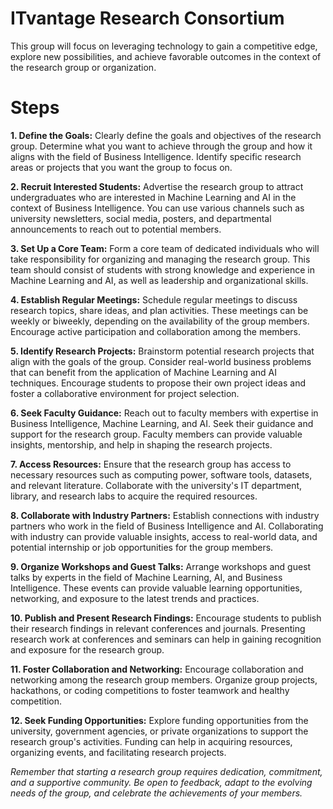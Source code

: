 # ITvantage Research Consortium

This group will focus on leveraging technology to gain a competitive edge, explore new possibilities, and achieve favorable outcomes in the context of the research group or organization.

# Steps

**1. Define the Goals:** Clearly define the goals and objectives of the research group. Determine what you want to achieve through the group and how it aligns with the field of Business Intelligence. Identify specific research areas or projects that you want the group to focus on.

**2. Recruit Interested Students:** Advertise the research group to attract undergraduates who are interested in Machine Learning and AI in the context of Business Intelligence. You can use various channels such as university newsletters, social media, posters, and departmental announcements to reach out to potential members.

**3. Set Up a Core Team:** Form a core team of dedicated individuals who will take responsibility for organizing and managing the research group. This team should consist of students with strong knowledge and experience in Machine Learning and AI, as well as leadership and organizational skills.

**4. Establish Regular Meetings:** Schedule regular meetings to discuss research topics, share ideas, and plan activities. These meetings can be weekly or biweekly, depending on the availability of the group members. Encourage active participation and collaboration among the members.

**5. Identify Research Projects:** Brainstorm potential research projects that align with the goals of the group. Consider real-world business problems that can benefit from the application of Machine Learning and AI techniques. Encourage students to propose their own project ideas and foster a collaborative environment for project selection.

**6. Seek Faculty Guidance:** Reach out to faculty members with expertise in Business Intelligence, Machine Learning, and AI. Seek their guidance and support for the research group. Faculty members can provide valuable insights, mentorship, and help in shaping the research projects.

**7. Access Resources:** Ensure that the research group has access to necessary resources such as computing power, software tools, datasets, and relevant literature. Collaborate with the university's IT department, library, and research labs to acquire the required resources.

**8. Collaborate with Industry Partners:** Establish connections with industry partners who work in the field of Business Intelligence and AI. Collaborating with industry can provide valuable insights, access to real-world data, and potential internship or job opportunities for the group members.

**9. Organize Workshops and Guest Talks:** Arrange workshops and guest talks by experts in the field of Machine Learning, AI, and Business Intelligence. These events can provide valuable learning opportunities, networking, and exposure to the latest trends and practices.

**10. Publish and Present Research Findings:** Encourage students to publish their research findings in relevant conferences and journals. Presenting research work at conferences and seminars can help in gaining recognition and exposure for the research group.

**11. Foster Collaboration and Networking:** Encourage collaboration and networking among the research group members. Organize group projects, hackathons, or coding competitions to foster teamwork and healthy competition.

**12. Seek Funding Opportunities:** Explore funding opportunities from the university, government agencies, or private organizations to support the research group's activities. Funding can help in acquiring resources, organizing events, and facilitating research projects.

*Remember that starting a research group requires dedication, commitment, and a supportive community. Be open to feedback, adapt to the evolving needs of the group, and celebrate the achievements of your members.*
